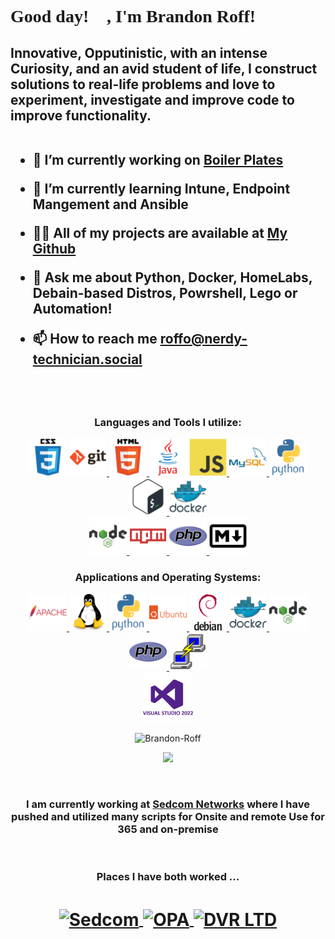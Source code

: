 <h1 class="class" style="font-family: 'Lobster', cursive">Good day! 👋, I'm Brandon Roff!</h1>
<h2 class="class"> Innovative, Opputinistic, with an intense Curiosity, and an avid student of life, I construct solutions to real-life problems and love to experiment, investigate and improve code to improve functionality.

<br>
<br>


- 🔭 I’m currently working on [Boiler Plates](https://github.com/Brandon-Roff/Boiler-Plates)

- 🌱 I’m currently learning **Intune, Endpoint Mangement and Ansible**

- 👨‍💻 All of my projects are available at [My Github](https://github.com/Brandon-Roff/)

- 💬 Ask me about **Python, Docker, HomeLabs, Debain-based Distros, Powrshell, Lego or Automation!**

- 📫 How to reach me **roffo@nerdy-technician.social**

</h2>
<br>
<br>

<h3 align="center" class="class">Languages and Tools I utilize:</h3>
</p>
<p align="center"><img src="https://raw.githubusercontent.com/devicons/devicon/master/icons/css3/css3-original-wordmark.svg" alt="css3" width="60" height="60" /> </a>  
<a href="https://git-scm.com/" target="_blank"> <img src="https://raw.githubusercontent.com/devicons/devicon/master/icons/git/git-original-wordmark.svg" alt="git" width="60" height="60" /> </a> 
<a href="https://www.w3.org/html/" target="_blank"> <img src="https://raw.githubusercontent.com/devicons/devicon/master/icons/html5/html5-original-wordmark.svg" alt="html5" width="60" height="60" /> </a> 
<a href="https://www.java.com" target="_blank"> <img src="https://raw.githubusercontent.com/devicons/devicon/master/icons/java/java-original-wordmark.svg" alt="java" width="60" height="60" /></a> 
<a href="https://developer.mozilla.org/en-US/docs/Web/JavaScript" target="_blank"> <img src="https://raw.githubusercontent.com/devicons/devicon/master/icons/javascript/javascript-original.svg" alt="javascript" width="60" height="60" /> </a> 
<a href="https://www.mysql.com/" target="_blank"> <img src="https://raw.githubusercontent.com/devicons/devicon/master/icons/mysql/mysql-original-wordmark.svg" alt="mysql" width="60" height="60" /> </a> 
<a href="https://www.python.org" target="_blank"> <img src="https://raw.githubusercontent.com/devicons/devicon/master/icons/python/python-original-wordmark.svg" alt="python" width="60" height="60" /> </a>
<a href="https://www.gnu.org/software/bash/" target="_blank"> <img src="https://raw.githubusercontent.com/devicons/devicon/master/icons/bash/bash-original.svg" alt="bash" width="60" height="60" /> </a>
 <a href="https://www.docker.com/" target="_blank"> <img src="https://raw.githubusercontent.com/devicons/devicon/master/icons/docker/docker-original-wordmark.svg" alt="docker" width="60" height="60" /> </a> <br>
 <a href="https://nodejs.org/en/" target="_blank"> <img src="https://raw.githubusercontent.com/devicons/devicon/master/icons/nodejs/nodejs-original-wordmark.svg" alt="nodejs" width="60" height="60" /> </a>
 <a href="https://www.npmjs.com/" target="_blank"> <img src="https://raw.githubusercontent.com/devicons/devicon/master/icons/npm/npm-original-wordmark.svg" alt="npm" width="60" height="60" /> </a>
 <a href="https://www.php.net/" target="_blank"> <img src="https://raw.githubusercontent.com/devicons/devicon/master/icons/php/php-original.svg" alt="php" width="60" height="60" /> </a>
<a href="https://www.markdownguide.org/" target="_blank"> <img src="https://raw.githubusercontent.com/devicons/devicon/master/icons/markdown/markdown-original.svg" alt="Markdown" width="60" height="60" /> </a>
 
 


 
 <br>
<h3 align="center" class="class">Applications and Operating Systems:</h3>
<p align="center"> 
<a href="https://www.apache.org/" target="_blank"> <img src="https://raw.githubusercontent.com/devicons/devicon/master/icons/apache/apache-original-wordmark.svg" alt="git" width="60" height="60" /> </a>
<a href="https://www.linux.org/" target="_blank"> <img src="https://raw.githubusercontent.com/devicons/devicon/master/icons/linux/linux-original.svg" alt="linux" width="60" height="60" /> </a>
<a href="https://www.python.org" target="_blank"> <img src="https://raw.githubusercontent.com/devicons/devicon/master/icons/python/python-original-wordmark.svg" alt="python" width="60" height="60" /> </a>
<a href="https://ubuntu.com/" target="_blank"> <img src="https://raw.githubusercontent.com/devicons/devicon/master/icons/ubuntu/ubuntu-plain-wordmark.svg" alt="ubuntu" width="60" height="60" /> </a>
<a href="https://www.debian.org/" target="_blank"> <img src="https://raw.githubusercontent.com/devicons/devicon/master/icons/debian/debian-original-wordmark.svg" alt="debain" width="60" height="60" /> </a>
 <a href="https://www.docker.com/" target="_blank"> <img src="https://raw.githubusercontent.com/devicons/devicon/master/icons/docker/docker-original-wordmark.svg" alt="docker" width="60" height="60" /> </a>
  <a href="https://nodejs.org/en/" target="_blank"> <img src="https://raw.githubusercontent.com/devicons/devicon/master/icons/nodejs/nodejs-original-wordmark.svg" alt="nodejs" width="60" height="60" /> </a>
 <a href="https://www.php.net/" target="_blank"> <img src="https://raw.githubusercontent.com/devicons/devicon/master/icons/php/php-original.svg" alt="php" width="60" height="60" /> </a>
 <a href="https://www.putty.org/" target="_blank"> <img src="https://raw.githubusercontent.com/devicons/devicon/master/icons/putty/putty-original.svg" alt="putty" width="60" height="60" /> </a><br> 
<a href="https://visualstudio.microsoft.com/" target="_blank"> <img src="https://raw.githubusercontent.com/devicons/devicon/master/icons/visualstudio/visualstudio-plain-wordmark.svg" alt="Visual Studio" width="80" height="80" /> </a>


<p align="center"><img src="https://github-readme-stats.vercel.app/api?username=Brandon-Roff&show_icons=true&theme=monokai" alt="Brandon-Roff" /></p> 
<p align="center"><img src="https://github-readme-stats.vercel.app/api/top-langs/?username=Brandon-Roff&layout=compact&theme=monokai"></p>


<br>

<h3 align="center"> I am currently working at <b><a href="https://www.sedcom.net"target="_blank">Sedcom Networks</a></b> where I have pushed and utilized many scripts for Onsite and remote Use for 365 and on-premise</b></h3>   
    

<br>
<h3 align="center">Places I have both worked ...</h3>
<h1 align="center">
<a href="https://www.sedcom.net/" target="_blank"> <img align="center" src="https://www.sedcom.net/wp-content/uploads/2020/01/Sedcom-Logo.png" alt="Sedcom" width="200"  /> </a>
<a href="https://www.ormistonpark.org.uk/" target="_blank"> <img align="center" src="https://www.ormistonacademiestrust.co.uk/wp-content/uploads/2019/04/logo-park-full.png" alt="OPA" width="200" height="200" /> </a> 
<a href="https://www.dvr-ltd.co.uk/" target="_blank"> <img align="center" src="https://imgs.search.brave.com/wjpRZBfNwRtIx5Ovhdd4ZDUJsg6nbzIYZxZX4X9lZPk/rs:fit:1200:500:1/g:ce/aHR0cHM6Ly9wYnMu/dHdpbWcuY29tL3By/b2ZpbGVfYmFubmVy/cy85OTkzOTA5MjQv/MTQxMzg3NDY4MC8x/NTAweDUwMA" alt="DVR LTD" width="200" height="75" /> </a> 








